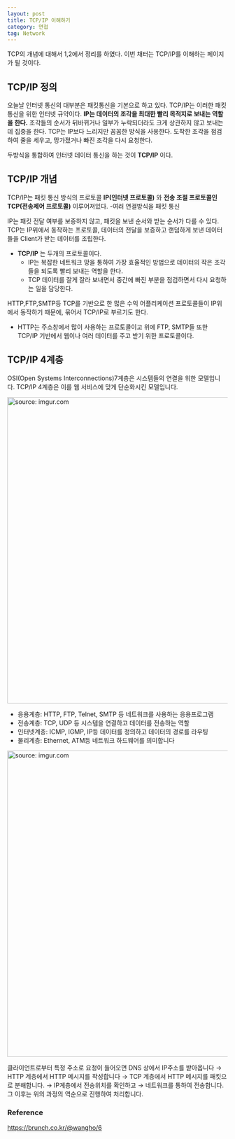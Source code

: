 ```yaml
---
layout: post
title: TCP/IP 이해하기
category: 면접
tag: Network
---
```


TCP의 개념에 대해서 1,2에서 정리를 하였다. 이번 채터는 TCP/IP를 이해하는 페이지가 될 것이다.

## TCP/IP 정의
오늘날 인터넷 통신의 대부분은 패킷통신을 기본으로 하고 있다. TCP/IP는 이러한 패킷 통신을 위한 인터넷 규약이다. **IP는 데이터의 조각을 최대한 빨리 목적지로 보내는 역할을 한다.** 조각들의 순서가 뒤바뀌거나 일부가 누락되더라도 크게 상관하지 않고 보내는데 집중을 한다.
TCP는 IP보다 느리지만 꼼꼼한 방식을 사용한다. 도착한 조각을 점검하여 줄을 세우고, 망가졌거나 빠진 조각을 다시 요청한다.

두방식을 통합하여 인터넷 데이터 통신을 하는 것이 **TCP/IP** 이다.

## TCP/IP 개념
TCP/IP는 패킷 통신 방식의 프로토콜 **IP(인터넷 프로토콜)** 와 **전송 조절 프로토콜인 TCP(전송제어 프로토콜)** 이루어져있다.
  -여러 연결방식을 패킷 통신

IP는 패킷 전달 여부를 보증하지 않고, 패킷을 보낸 순서와 받는 순서가 다를 수 있다. TCP는 IP위에서 동작하는 프로토콜, 데이터의 전달을 보증하고 랜덤하게 보낸 데이터들을 Client가 받는 데이터를 조립한다.
  - **TCP/IP** 는 두개의 프로토콜이다.
    - IP는 복잡한 네트워크 망을 통하여 가장 효율적인 방법으로 데이터의 작은 조각들을 되도록 빨리 보내는 역할을 한다.
    - TCP 데이터를 잘게 잘라 보내면서 중간에 빠진 부분을 점검하면서 다시 요청하는 일을 담당한다.

HTTP,FTP,SMTP등 TCP를 기반으로 한 많은 수익 어플리케이션 프로토콜들이 IP위에서 동작하기 때문에, 묶어서 TCP/IP로 부르기도 한다.
  - HTTP는 주소창에서 많이 사용하는 프로토콜이고 위에 FTP, SMTP들 또한 TCP/IP 기반에서 웹이나 여러 데이터를 주고 받기 위한 프로토콜이다.

## TCP/IP 4계층
OSI(Open Systems Interconnections)7계층은 시스템들의 연결을 위한 모델입니다. TCP/IP 4계층은 이를 웹 서비스에 맞게 단순화시킨 모델입니다.

<a href="https://postimg.cc/7bTC2TJW"><img src="https://i.postimg.cc/h42VNLDc/1-f-Xqgq7-Gvx-5v-UUAV6-EIi4g.png" width="700px" title="source: imgur.com" /><a>

- 응용계층: HTTP, FTP, Telnet, SMTP 등 네트워크를 사용하는 응용프로그램
- 전송계층: TCP, UDP 등 시스템을 연결하고 데이터를 전송하는 역할
- 인터넷계층: ICMP, IGMP, IP등 데이터를 정의하고 데이터의 경로를 라우팅
- 물리계층: Ethernet, ATM등 네트워크 하드웨어를 의미합니다

<a href="https://postimg.cc/9zrWR3KX"><img src="https://i.postimg.cc/tRz7cpz6/1-q-K2-A5iv-G6-Z9-IABU6rgu85g.png" width="700px" title="source: imgur.com" /><a>

클라이언트로부터 특정 주소로 요청이 들어오면 DNS 상에서 IP주소를 받아옵니다 → HTTP 계층에서 HTTP 메시지를 작성합니다 → TCP 계층에서 HTTP 메시지를 패킷으로 분해합니다. → IP계층에서 전송위치를 확인하고 → 네트워크를 통하여 전송합니다. 그 이후는 위의 과정의 역순으로 진행하여 처리합니다.


### Reference
https://brunch.co.kr/@wangho/6
